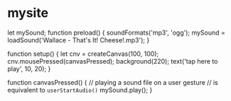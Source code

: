 # mysite
let mySound;
function preload() {
  soundFormats('mp3', 'ogg');
  mySound = loadSound('Wallace - That's It! Cheese!.mp3');
}

function setup() {
  let cnv = createCanvas(100, 100);
  cnv.mousePressed(canvasPressed);
  background(220);
  text('tap here to play', 10, 20);
}

function canvasPressed() {
  // playing a sound file on a user gesture
  // is equivalent to `userStartAudio()`
  mySound.play();
}

